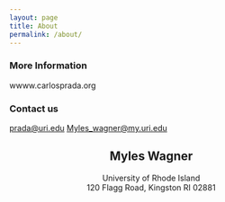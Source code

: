 ```yaml
---
layout: page
title: About
permalink: /about/
---
```


### More Information

wwww.carlosprada.org

### Contact us

[prada@uri.edu](mailto:prada@uri.edu)
[Myles_wagner@my.uri.edu](mailto:Myles_wagner@my.uri.edu)


## <center>Myles Wagner</center>
<center>University of Rhode Island</center>
<center>120 Flagg Road, Kingston RI 02881</center>
